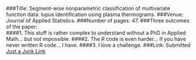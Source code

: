 ###Title: Segment-wise nonparametric classification of multivariate function data: lupus identification using plasma thermograms. 
###Venue: Journal of Applied Statistics. 
###Number of pages: 47. 
###Three outcomes of the paper:  
####1. This stuff is rather complex to understand without a PhD in Applied Math... but not impossible. 
####2. The R code is even harder... if you have never written R code... I have. 
####3. I love a challenge. 
###Link: Submitted [Just a Junk Link](http:nau.edu)
